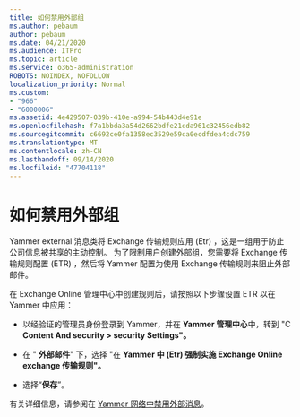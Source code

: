 ```yaml
---
title: 如何禁用外部组
ms.author: pebaum
author: pebaum
ms.date: 04/21/2020
ms.audience: ITPro
ms.topic: article
ms.service: o365-administration
ROBOTS: NOINDEX, NOFOLLOW
localization_priority: Normal
ms.custom:
- "966"
- "6000006"
ms.assetid: 4e429507-039b-410e-a994-54b443d4e91e
ms.openlocfilehash: f7a1bbda3a54d2662bdfe21cda961c32456edb82
ms.sourcegitcommit: c6692ce0fa1358ec3529e59ca0ecdfdea4cdc759
ms.translationtype: MT
ms.contentlocale: zh-CN
ms.lasthandoff: 09/14/2020
ms.locfileid: "47704118"
---
```

# <a name="how-to-disable-external-groups"></a>如何禁用外部组

Yammer external 消息类将 Exchange 传输规则应用 (Etr) ，这是一组用于防止公司信息被共享的主动控制。 为了限制用户创建外部组，您需要将 Exchange 传输规则配置 (ETR) ，然后将 Yammer 配置为使用 Exchange 传输规则来阻止外部邮件。
  
在 Exchange Online 管理中心中创建规则后，请按照以下步骤设置 ETR 以在 Yammer 中应用：
  
- 以经验证的管理员身份登录到 Yammer，并在 **Yammer 管理中心**中，转到 "C **Content And security \> security Settings"。**

- 在 " **外部邮件**" 下，选择 "在 **Yammer 中 (Etr) 强制实施 Exchange Online exchange 传输规则"。**

- 选择“**保存**”。

有关详细信息，请参阅在 [Yammer 网络中禁用外部消息](https://docs.microsoft.com/yammer/work-with-external-users/disable-external-messaging)。
  